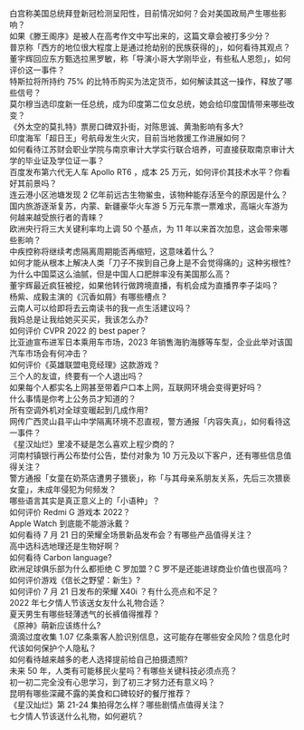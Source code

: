 白宫称美国总统拜登新冠检测呈阳性，目前情况如何？会对美国政局产生哪些影响？  
如果《滕王阁序》是被人在高考作文中写出来的，这篇文章会被打多少分？  
普京称「西方的地位很大程度上是通过抢劫别的民族获得的」，如何看待其观点？  
董宇辉回应东方甄选拉黑罗敏，称「导演小哥大学刚毕业，有些私人恩怨」，如何评价这一事件？  
特斯拉将所持约 75% 的比特币购买为法定货币，如何解读其这一操作，释放了哪些信号？  
莫尔穆当选印度新一任总统，成为印度第二位女总统，她会给印度国情带来哪些改变？  
《外太空的莫扎特》票房口碑双扑街，对陈思诚、黄渤影响有多大?  
印度海军「超日王」号航母发生火灾，目前当地救援工作进展如何？  
如何看待江苏财会职业学院与南京审计大学实行联合培养，可直接获取南京审计大学的毕业证及学位证一事？  
百度发布第六代无人车 Apollo RT6 ，成本 25 万元，如何评价其技术水平？你看好其前景吗？  
连云港小区池塘发现 2 亿年前远古生物鲎虫，该物种能存活至今的原因是什么？  
国内旅游逐渐复苏，内蒙、新疆豪华火车游 5 万元车票一票难求，高端火车游为何越来越受旅行者的青睐？  
欧洲央行将三大关键利率均上调 50 个基点，为 11 年以来首次加息，这会带来哪些影响？  
中疾控称将继续考虑隔离周期能否再缩短，这意味着什么？  
如何才能从根本上解决人类「刀子不挨到自己身上是不会觉得痛的」这种劣根性?  
为什么中国菜这么油腻，但是中国人口肥胖率没有美国那么高？  
董宇辉最近疯狂被挖，如果他转行做跨境直播，有机会成为直播界李子柒吗？  
杨紫、成毅主演的《沉香如屑》有哪些槽点？  
云南人可以给即将去云南读书的我一点生活建议吗？  
我妈总是让我给她买买买，我该怎么办?  
如何评价 CVPR 2022 的 best paper？  
比亚迪宣布进军日本乘用车市场，2023 年销售海豹海豚等车型，企业此举对该国汽车市场会有何冲击？  
如何评价《英雄联盟电竞经理》这款游戏？  
三个人的友谊，终要有一个人退出吗？  
如果每个人都实名上网甚至带着户口本上网，互联网环境会变得更好吗？  
什么事情是你考上公务员才知道的？  
所有空调外机对全球变暖起到几成作用?  
网传广西灵山县平山中学隔离环境不忍直视，警方通报「内容失真」，如何看待这一事件？  
《星汉灿烂》里凌不疑是怎么喜欢上程少商的？  
河南村镇银行再公布垫付公告，垫付对象为 10 万元及以下客户，还有哪些信息值得关注？  
警方通报「女童在奶茶店遭男子猥亵」，称「与其母亲系朋友关系，先后三次猥亵女童」，未成年侵犯为何频发？  
哪些语言其实是真正意义上的「小语种」？  
如何评价 Redmi G 游戏本 2022？  
Apple Watch 到底能不能游泳戴？  
如何看待 7 月 21 日的荣耀全场景新品发布会？有哪些产品值得关注？  
高中选科选地理还是生物好啊？  
如何看待 Carbon language?  
欧洲足球俱乐部为什么都拒绝 C 罗加盟？C 罗不是还能进球商业价值也很高吗？  
如何评价游戏《信长之野望：新生》?  
如何评价 7 月 21 日发布的荣耀 X40i ？有什么亮点和不足？  
2022 年七夕情人节该送女友什么礼物合适？  
夏天男生有哪些轻薄透气的长裤值得推荐？  
《原神》萌新应该练什么?  
滴滴过度收集 1.07 亿条乘客人脸识别信息，这可能存在哪些安全风险？信息化时代该如何保护个人隐私？  
如何看待越来越多的老人选择提前给自己拍摄遗照?  
未来 50 年，人类有可能移民火星吗？有哪些关键科技必须点亮？  
初一初二完全没有心思学习，到了初三才努力还有意义吗？  
昆明有哪些深藏不露的美食和口碑较好的餐厅推荐？  
《星汉灿烂》第 21-24 集拍得怎么样？哪些剧情点值得关注？  
七夕情人节该送什么礼物，如何避坑？  
